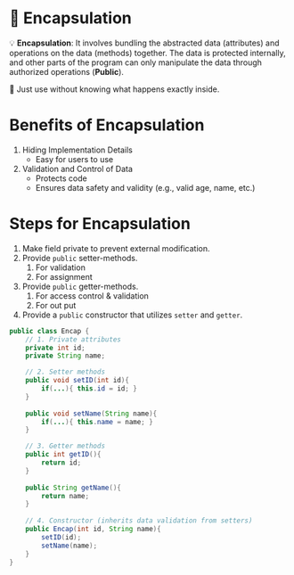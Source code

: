 # 📌 Encapsulation

💡 **Encapsulation**: It involves bundling the abstracted data (attributes) and operations on the data (methods) together. The data is protected internally, and other parts of the program can only manipulate the data through authorized operations (**Public**).




📌 Just use without knowing what happens exactly inside.


# Benefits of Encapsulation

1. Hiding Implementation Details
    - Easy for users to use
2. Validation and Control of Data
    - Protects code
    - Ensures data safety and validity (e.g., valid age, name, etc.)

# Steps for Encapsulation

1. Make field private to prevent external modification.
2. Provide `public` setter-methods.
    1. For validation
    2. For assignment
3. Provide `public` getter-methods.
    1. For access control & validation
    2. For out put
4. Provide a `public` constructor that utilizes `setter` and `getter`.

```java
public class Encap {
    // 1. Private attributes
    private int id;
    private String name;

    // 2. Setter methods
    public void setID(int id){
        if(...){ this.id = id; }
    }
    
    public void setName(String name){
        if(...){ this.name = name; }
    }

    // 3. Getter methods
    public int getID(){
        return id;
    }
    
    public String getName(){
        return name;
    }
    
    // 4. Constructor (inherits data validation from setters)
    public Encap(int id, String name){
        setID(id);
        setName(name);
    }
}
```